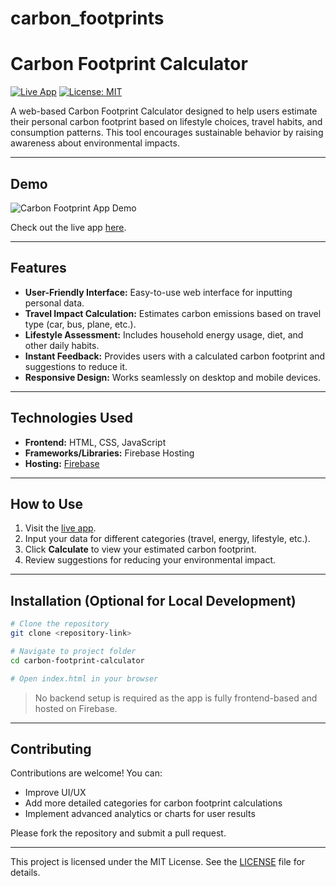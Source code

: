 # carbon_footprints
# Carbon Footprint Calculator

[![Live App](https://img.shields.io/badge/Live-App-blue)](https://carbonfootprintapp-b20a3.web.app/)
[![License: MIT](https://img.shields.io/badge/License-MIT-yellow.svg)](LICENSE)

A web-based Carbon Footprint Calculator designed to help users estimate their personal carbon footprint based on lifestyle choices, travel habits, and consumption patterns. This tool encourages sustainable behavior by raising awareness about environmental impacts.

---

## Demo

![Carbon Footprint App Demo](https://user-images.githubusercontent.com/your-username/demo.gif)

Check out the live app [here](https://carbonfootprintapp-b20a3.web.app/).

---

## Features

* **User-Friendly Interface:** Easy-to-use web interface for inputting personal data.
* **Travel Impact Calculation:** Estimates carbon emissions based on travel type (car, bus, plane, etc.).
* **Lifestyle Assessment:** Includes household energy usage, diet, and other daily habits.
* **Instant Feedback:** Provides users with a calculated carbon footprint and suggestions to reduce it.
* **Responsive Design:** Works seamlessly on desktop and mobile devices.

---

## Technologies Used

* **Frontend:** HTML, CSS, JavaScript
* **Frameworks/Libraries:** Firebase Hosting
* **Hosting:** [Firebase](https://firebase.google.com/)

---

## How to Use

1. Visit the [live app](https://carbonfootprintapp-b20a3.web.app/).
2. Input your data for different categories (travel, energy, lifestyle, etc.).
3. Click **Calculate** to view your estimated carbon footprint.
4. Review suggestions for reducing your environmental impact.

---

## Installation (Optional for Local Development)

```bash
# Clone the repository
git clone <repository-link>

# Navigate to project folder
cd carbon-footprint-calculator

# Open index.html in your browser
```

> No backend setup is required as the app is fully frontend-based and hosted on Firebase.

---

## Contributing

Contributions are welcome! You can:

* Improve UI/UX
* Add more detailed categories for carbon footprint calculations
* Implement advanced analytics or charts for user results

Please fork the repository and submit a pull request.

---


This project is licensed under the MIT License. See the [LICENSE](LICENSE) file for details.
